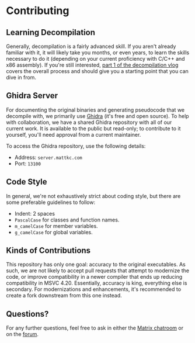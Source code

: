 # Contributing

## Learning Decompilation

Generally, decompilation is a fairly advanced skill. If you aren't already familiar with it, it will likely take you months, or even years, to learn the skills necessary to do it (depending on your current proficiency with C/C++ and x86 assembly). If you're still interested, [part 1 of the decompilation vlog](https://www.youtube.com/watch?v=MToTEqoVv3I) covers the overall process and should give you a starting point that you can dive in from.

## Ghidra Server

For documenting the original binaries and generating pseudocode that we decompile with, we primarily use [Ghidra](https://ghidra-sre.org/) (it's free and open source). To help with collaboration, we have a shared Ghidra repository with all of our current work. It is available to the public but read-only; to contribute to it yourself, you'll need approval from a current maintainer.

To access the Ghidra repository, use the following details:

- Address: `server.mattkc.com`
- Port: `13100`

## Code Style

In general, we're not exhaustively strict about coding style, but there are some preferable guidelines to follow:

- Indent: 2 spaces
- `PascalCase` for classes and function names.
- `m_camelCase` for member variables.
- `g_camelCase` for global variables.

## Kinds of Contributions

This repository has only one goal: accuracy to the original executables. As such, we are not likely to accept pull requests that attempt to modernize the code, or improve compatibility in a newer compiler that ends up reducing compatibility in MSVC 4.20. Essentially, accuracy is king, everything else is secondary. For modernizations and enhancements, it's recommended to create a fork downstream from this one instead.

## Questions?

For any further questions, feel free to ask in either the [Matrix chatroom](https://matrix.to/#/#isledecomp:matrix.org) or on the [forum](https://forum.mattkc.com/viewforum.php?f=1).
